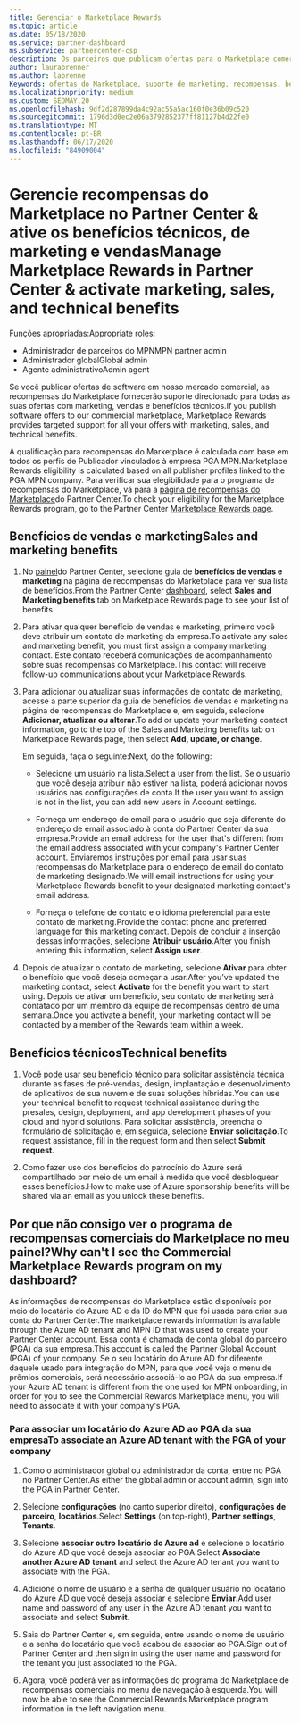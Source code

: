 ```yaml
---
title: Gerenciar o Marketplace Rewards
ms.topic: article
ms.date: 05/18/2020
ms.service: partner-dashboard
ms.subservice: partnercenter-csp
description: Os parceiros que publicam ofertas para o Marketplace comercial estão qualificados para os benefícios que oferecem suporte de marketing.
author: laurabrenner
ms.author: labrenne
Keywords: ofertas do Marketplace, suporte de marketing, recompensas, benefícios do Publicador
ms.localizationpriority: medium
ms.custom: SEOMAY.20
ms.openlocfilehash: 9df2d287899da4c92ac55a5ac160f0e36b09c520
ms.sourcegitcommit: 1796d3d0ec2e06a3792852377ff81127b4d22fe0
ms.translationtype: MT
ms.contentlocale: pt-BR
ms.lasthandoff: 06/17/2020
ms.locfileid: "84909004"
---
```

# <a name="manage-marketplace-rewards-in-partner-center--activate-marketing-sales-and-technical-benefits"></a><span data-ttu-id="c60f1-104">Gerencie recompensas do Marketplace no Partner Center & ative os benefícios técnicos, de marketing e vendas</span><span class="sxs-lookup"><span data-stu-id="c60f1-104">Manage Marketplace Rewards in Partner Center & activate marketing, sales, and technical benefits</span></span>

<span data-ttu-id="c60f1-105">Funções apropriadas:</span><span class="sxs-lookup"><span data-stu-id="c60f1-105">Appropriate roles:</span></span>

- <span data-ttu-id="c60f1-106">Administrador de parceiros do MPN</span><span class="sxs-lookup"><span data-stu-id="c60f1-106">MPN partner admin</span></span>
- <span data-ttu-id="c60f1-107">Administrador global</span><span class="sxs-lookup"><span data-stu-id="c60f1-107">Global admin</span></span>
- <span data-ttu-id="c60f1-108">Agente administrativo</span><span class="sxs-lookup"><span data-stu-id="c60f1-108">Admin agent</span></span>

<span data-ttu-id="c60f1-109">Se você publicar ofertas de software em nosso mercado comercial, as recompensas do Marketplace fornecerão suporte direcionado para todas as suas ofertas com marketing, vendas e benefícios técnicos.</span><span class="sxs-lookup"><span data-stu-id="c60f1-109">If you  publish software offers to our commercial marketplace, Marketplace Rewards provides targeted support for all your offers with marketing, sales, and technical benefits.</span></span>

<span data-ttu-id="c60f1-110">A qualificação para recompensas do Marketplace é calculada com base em todos os perfis de Publicador vinculados à empresa PGA MPN.</span><span class="sxs-lookup"><span data-stu-id="c60f1-110">Marketplace Rewards eligibility is calculated based on all publisher profiles linked to the PGA MPN company.</span></span> <span data-ttu-id="c60f1-111">Para verificar sua elegibilidade para o programa de recompensas do Marketplace, vá para a [página de recompensas do Marketplace](https://partner.microsoft.com/dashboard/mpn/program/commercialmarketplace)do Partner Center.</span><span class="sxs-lookup"><span data-stu-id="c60f1-111">To check your eligibility for the Marketplace Rewards program, go to the Partner Center [Marketplace Rewards page](https://partner.microsoft.com/dashboard/mpn/program/commercialmarketplace).</span></span>

## <a name="sales-and-marketing-benefits"></a><span data-ttu-id="c60f1-112">Benefícios de vendas e marketing</span><span class="sxs-lookup"><span data-stu-id="c60f1-112">Sales and marketing benefits</span></span>

1. <span data-ttu-id="c60f1-113">No [painel](https://partner.microsoft.com/dashboard)do Partner Center, selecione guia de **benefícios de vendas e marketing** na página de recompensas do Marketplace para ver sua lista de benefícios.</span><span class="sxs-lookup"><span data-stu-id="c60f1-113">From the Partner Center [dashboard](https://partner.microsoft.com/dashboard), select **Sales and Marketing benefits** tab on Marketplace Rewards page to see your list of benefits.</span></span> 

2. <span data-ttu-id="c60f1-114">Para ativar qualquer benefício de vendas e marketing, primeiro você deve atribuir um contato de marketing da empresa.</span><span class="sxs-lookup"><span data-stu-id="c60f1-114">To activate any sales and marketing benefit, you must first assign a company marketing contact.</span></span> <span data-ttu-id="c60f1-115">Este contato receberá comunicações de acompanhamento sobre suas recompensas do Marketplace.</span><span class="sxs-lookup"><span data-stu-id="c60f1-115">This contact will receive follow-up communications about your Marketplace Rewards.</span></span>

3. <span data-ttu-id="c60f1-116">Para adicionar ou atualizar suas informações de contato de marketing, acesse a parte superior da guia de benefícios de vendas e marketing na página de recompensas do Marketplace e, em seguida, selecione **Adicionar, atualizar ou alterar**.</span><span class="sxs-lookup"><span data-stu-id="c60f1-116">To add or update your marketing contact information, go to the top of the Sales and Marketing benefits tab on Marketplace Rewards page, then select **Add, update, or change**.</span></span> 

   <span data-ttu-id="c60f1-117">Em seguida, faça o seguinte:</span><span class="sxs-lookup"><span data-stu-id="c60f1-117">Next, do the following:</span></span>

   - <span data-ttu-id="c60f1-118">Selecione um usuário na lista.</span><span class="sxs-lookup"><span data-stu-id="c60f1-118">Select a user from the list.</span></span> <span data-ttu-id="c60f1-119">Se o usuário que você deseja atribuir não estiver na lista, poderá adicionar novos usuários nas configurações de conta.</span><span class="sxs-lookup"><span data-stu-id="c60f1-119">If the user you want to assign is not in the list, you can add new users in Account settings.</span></span>

   - <span data-ttu-id="c60f1-120">Forneça um endereço de email para o usuário que seja diferente do endereço de email associado à conta do Partner Center da sua empresa.</span><span class="sxs-lookup"><span data-stu-id="c60f1-120">Provide an email address for the user that's different from the email address associated with your company's Partner Center account.</span></span> <span data-ttu-id="c60f1-121">Enviaremos instruções por email para usar suas recompensas do Marketplace para o endereço de email do contato de marketing designado.</span><span class="sxs-lookup"><span data-stu-id="c60f1-121">We will email instructions for using your Marketplace Rewards benefit to your designated marketing contact's email address.</span></span>

   - <span data-ttu-id="c60f1-122">Forneça o telefone de contato e o idioma preferencial para este contato de marketing.</span><span class="sxs-lookup"><span data-stu-id="c60f1-122">Provide the contact phone and preferred language for this marketing contact.</span></span> <span data-ttu-id="c60f1-123">Depois de concluir a inserção dessas informações, selecione **Atribuir usuário**.</span><span class="sxs-lookup"><span data-stu-id="c60f1-123">After you finish entering this information, select **Assign user**.</span></span>

4. <span data-ttu-id="c60f1-124">Depois de atualizar o contato de marketing, selecione **Ativar** para obter o benefício que você deseja começar a usar.</span><span class="sxs-lookup"><span data-stu-id="c60f1-124">After you’ve updated the marketing contact, select **Activate** for the benefit you want to start using.</span></span> <span data-ttu-id="c60f1-125">Depois de ativar um benefício, seu contato de marketing será contatado por um membro da equipe de recompensas dentro de uma semana.</span><span class="sxs-lookup"><span data-stu-id="c60f1-125">Once you activate a benefit, your marketing contact will be contacted by a member of the Rewards team within a week.</span></span>

## <a name="technical-benefits"></a><span data-ttu-id="c60f1-126">Benefícios técnicos</span><span class="sxs-lookup"><span data-stu-id="c60f1-126">Technical benefits</span></span>

1. <span data-ttu-id="c60f1-127">Você pode usar seu benefício técnico para solicitar assistência técnica durante as fases de pré-vendas, design, implantação e desenvolvimento de aplicativos de sua nuvem e de suas soluções híbridas.</span><span class="sxs-lookup"><span data-stu-id="c60f1-127">You can use your technical benefit to request technical assistance during the presales, design, deployment, and app development phases of your cloud and hybrid solutions.</span></span> <span data-ttu-id="c60f1-128">Para solicitar assistência, preencha o formulário de solicitação e, em seguida, selecione **Enviar solicitação**.</span><span class="sxs-lookup"><span data-stu-id="c60f1-128">To request assistance, fill in the request form and then select **Submit request**.</span></span>

2. <span data-ttu-id="c60f1-129">Como fazer uso dos benefícios do patrocínio do Azure será compartilhado por meio de um email à medida que você desbloquear esses benefícios.</span><span class="sxs-lookup"><span data-stu-id="c60f1-129">How to make use of Azure sponsorship benefits will be shared via an email as you unlock these benefits.</span></span>

## <a name="why-cant-i-see-the-commercial-marketplace-rewards-program-on-my-dashboard"></a><span data-ttu-id="c60f1-130">Por que não consigo ver o programa de recompensas comerciais do Marketplace no meu painel?</span><span class="sxs-lookup"><span data-stu-id="c60f1-130">Why can't I see the Commercial Marketplace Rewards program on my dashboard?</span></span>

<span data-ttu-id="c60f1-131">As informações de recompensas do Marketplace estão disponíveis por meio do locatário do Azure AD e da ID do MPN que foi usada para criar sua conta do Partner Center.</span><span class="sxs-lookup"><span data-stu-id="c60f1-131">The marketplace rewards information is available through the Azure AD tenant and MPN ID that was used to create your Partner Center account.</span></span> <span data-ttu-id="c60f1-132">Essa conta é chamada de conta global do parceiro (PGA) da sua empresa.</span><span class="sxs-lookup"><span data-stu-id="c60f1-132">This account is called the Partner Global Account (PGA) of your company.</span></span> <span data-ttu-id="c60f1-133">Se o seu locatário do Azure AD for diferente daquele usado para integração do MPN, para que você veja o menu de prêmios comerciais, será necessário associá-lo ao PGA da sua empresa.</span><span class="sxs-lookup"><span data-stu-id="c60f1-133">If your Azure AD tenant is different from the  one used for MPN onboarding, in order for you to see the Commercial Rewards Marketplace menu, you will need to associate it with your company's PGA.</span></span>

### <a name="to-associate-an-azure-ad-tenant-with-the-pga-of-your-company"></a><span data-ttu-id="c60f1-134">Para associar um locatário do Azure AD ao PGA da sua empresa</span><span class="sxs-lookup"><span data-stu-id="c60f1-134">To associate an Azure AD tenant with the PGA of your company</span></span>

1. <span data-ttu-id="c60f1-135">Como o administrador global ou administrador da conta, entre no PGA no Partner Center.</span><span class="sxs-lookup"><span data-stu-id="c60f1-135">As either the global admin or account admin, sign into the PGA in Partner Center.</span></span>

2. <span data-ttu-id="c60f1-136">Selecione **configurações** (no canto superior direito), **configurações de parceiro**, **locatários**.</span><span class="sxs-lookup"><span data-stu-id="c60f1-136">Select **Settings** (on top-right), **Partner settings**, **Tenants**.</span></span> 

3. <span data-ttu-id="c60f1-137">Selecione **associar outro locatário do Azure ad** e selecione o locatário do Azure AD que você deseja associar ao PGA.</span><span class="sxs-lookup"><span data-stu-id="c60f1-137">Select **Associate another Azure AD tenant** and select the Azure AD tenant you want to associate with the PGA.</span></span>

4. <span data-ttu-id="c60f1-138">Adicione o nome de usuário e a senha de qualquer usuário no locatário do Azure AD que você deseja associar e selecione **Enviar**.</span><span class="sxs-lookup"><span data-stu-id="c60f1-138">Add user name and password of any user in the Azure AD tenant you want to associate and select **Submit**.</span></span>

5. <span data-ttu-id="c60f1-139">Saia do Partner Center e, em seguida, entre usando o nome de usuário e a senha do locatário que você acabou de associar ao PGA.</span><span class="sxs-lookup"><span data-stu-id="c60f1-139">Sign out of Partner Center and then sign in using the user name and password for the tenant you just associated to the PGA.</span></span>

6. <span data-ttu-id="c60f1-140">Agora, você poderá ver as informações do programa do Marketplace de recompensas comerciais no menu de navegação à esquerda.</span><span class="sxs-lookup"><span data-stu-id="c60f1-140">You will now be able to see the Commercial Rewards Marketplace program information in the left navigation menu.</span></span>

